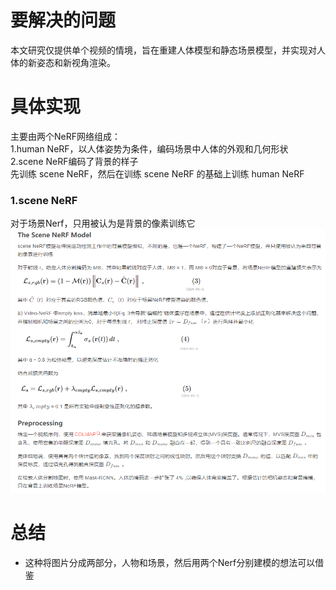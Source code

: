 # 要解决的问题
本文研究仅提供单个视频的情境，旨在重建人体模型和静态场景模型，并实现对人体的新姿态和新视角渲染。

# 具体实现
主要由两个NeRF网络组成：  
1.human NeRF，以人体姿势为条件，编码场景中人体的外观和几何形状  
2.scene NeRF编码了背景的样子  
先训练 scene NeRF，然后在训练 scene NeRF 的基础上训练 human NeRF  
### 1.scene NeRF
对于场景Nerf，只用被认为是背景的像素训练它  
![scene-Nerf](https://github.com/gjgjgjfff/Nerf_Learn/blob/main/img/Neuman/scene-Nerf.png)  


# 总结
* 这种将图片分成两部分，人物和场景，然后用两个Nerf分别建模的想法可以借鉴
